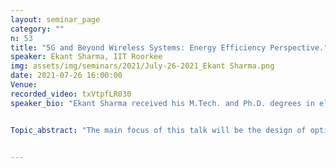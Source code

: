 ```yaml
---
layout: seminar_page
category: ""
n: 53
title: "5G and Beyond Wireless Systems: Energy Efficiency Perspective."
speaker: Ekant Sharma, IIT Roorkee
img: assets/img/seminars/2021/July-26-2021_Ekant Sharma.png
date: 2021-07-26 16:00:00 
Venue: 
recorded_video: txVtpfLR030
speaker_bio: "Ekant Sharma received his M.Tech. and Ph.D. degrees in electrical engineering from the Signal Processing, Communication and Networks Group, Department of Electrical Engineering, Indian Institute of Technology Kanpur, India, in May 2011 and May 2020, respectively. From 2011 to 2012, he was with the IBM-Indian Software Lab and worked as an Associate Software Engineer. From August 2019 to January 2021, he worked at 5G Testbed Lab, Indian Institute of Technology Kanpur where he designed base station hardware and software algorithms for 5G NR. He is currently working as an Assistant Professor at the Indian Institute of Technology Roorkee. His Ph.D. thesis received an outstanding thesis award and it was also chosen for the category: SPCOM Best Doctoral Dissertation—Honourable Mention at IEEE SPCOM conference. His research interests are within the areas of wireless communications systems, with a special focus on 5G and beyond wireless systems, energy efficiency, and optimization."


Topic_abstract: "The main focus of this talk will be the design of optimization algorithms for next-generation wireless communication systems, that can provide multi-gigabit data rates and can improve energy consumption and spectrum utilization by orders of magnitude. Several key technologies have emerged in the recent past to make this vision feasible, including full-duplex cooperative wireless communication methods, intelligent reflecting surfaces, cell-free (cloud radio) networks, and non-orthogonal multiple access technologies, among others. Billions of subscribers around the world depend on their mobile phones for their professional and private lives. This, however, comes at the cost of increasing energy consumption. EE metric, which relies on the Pareto-optimality between throughput and energy consumption, has recently drawn attention as a useful performance measure. Motivated by the need to save energy, we will discuss about some energy"


---
```


